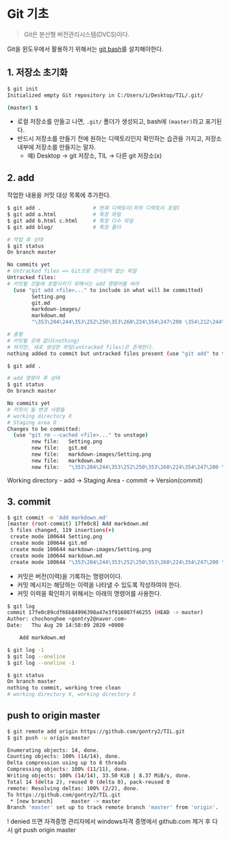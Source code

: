 # Git 기초

> Git은 분산형 버전관리시스템(DVCS)이다.

Git을 윈도우에서 활용하기 위해서는 [git bash](https://gitforwindows.org/)를 설치해야한다.



## 1. 저장소 초기화

```bash
$ git init
Initialized empty Git repository in C:/Users/i/Desktop/TIL/.git/

(master) $
```



* 로컬 저장소를 만들고 나면, `.git/` 폴더가 생성되고, bash에 `(master)`라고 표기된다.
* 반드시 저장소를 만들기 전에 원하는 디렉토리인지 확인하는 습관을 가지고, 저장소 내부에 저장소를 만들지는 말자.
  * 예) Desktop -> git 저장소, TIL -> 다른 git 저장소(x)



## 2. add

작업한 내용을 커밋 대상 목록에 추가한다.

```bash
$ git add .					# 현재 디렉토리(하위 디렉토리 포함)
$ git add a.html			# 특정 파일
$ git add b.html c.html		# 특정 다수 파일
$ git add blog/ 			# 특정 폴더
```





```bash
# 작업 후 상태
$ git status
On branch master

No commits yet
# Untracked files => Git으로 관리된적 없는 파일
Untracked files:
# 커밋될 것들에 포함시키기 위해서는 add 명령어를 써라
  (use "git add <file>..." to include in what will be committed)
        Setting.png
        git.md
        markdown-images/
        markdown.md
        "\353\204\244\353\252\250\353\260\224\354\247\200 \354\212\244\355\217\260\354\247\200\353\260\245.png"

# 총평
# 커밋될 곳에 없다(nothing)
# 하지만, 새로 생성한 파일(untracked files)은 존재한다.
nothing added to commit but untracked files present (use "git add" to track)

```

```bash
$ git add .
```

```bash
# add 명령어 후 상태
$ git status
On branch master

No commits yet
# 커밋이 될 변경 사항들
# working directory X
# Staging area O
Changes to be committed:
  (use "git rm --cached <file>..." to unstage)
        new file:   Setting.png
        new file:   git.md
        new file:   markdown-images/Setting.png
        new file:   markdown.md
        new file:   "\353\204\244\353\252\250\353\260\224\354\247\200 \354\212\244\355\217\260\354\247\200\353\260\245.png"

```

Working directory - add -> Staging Area - commit -> Version(commit)



## 3. commit

```bash
$ git commit -m 'Add markdown.md'
[master (root-commit) 17fe0c8] Add markdown.md
 5 files changed, 119 insertions(+)
 create mode 100644 Setting.png
 create mode 100644 git.md
 create mode 100644 markdown-images/Setting.png
 create mode 100644 markdown.md
 create mode 100644 "\353\204\244\353\252\250\353\260\224\354\247\200 \354\212\244\355\217\260\354\247\200\353\260\245.png"
```

* 커밋은 버전(이력)을 기록하는 명령어이다.
* 커밋 메시지는 해당하는 이력을 나타낼 수 있도록 작성하여야 한다.
* 커밋 이력을 확인하기 위해서는 아래의 명령어를 사용한다.

```bash
$ git log
commit 17fe0c89cdf66b84996398a47e3f916007f46255 (HEAD -> master)
Author: chochonghee <gontry2@naver.com>
Date:   Thu Aug 20 14:58:09 2020 +0900

    Add markdown.md

$ git log -1
$ git log --oneline
$ git log --oneline -1
```

```bash
$ git status
On branch master
nothing to commit, working tree clean
# working directory X, working directory X
```



## push to origin master

```bash
$ git remote add origin https://github.com/gontry2/TIL.git
$ git push -u origin master

Enumerating objects: 14, done.
Counting objects: 100% (14/14), done.
Delta compression using up to 8 threads
Compressing objects: 100% (11/11), done.
Writing objects: 100% (14/14), 33.50 KiB | 8.37 MiB/s, done.
Total 14 (delta 2), reused 0 (delta 0), pack-reused 0
remote: Resolving deltas: 100% (2/2), done.
To https://github.com/gontry2/TIL.git
 * [new branch]      master -> master
Branch 'master' set up to track remote branch 'master' from 'origin'.
```



! denied 뜨면
자격증명 관리자에서 windows자격 증명에서 github.com 제거 후 다시 git push origin master

